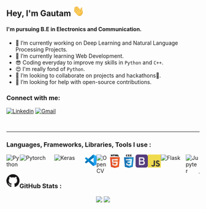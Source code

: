 ## Hey, I'm Gautam <img src="https://raw.githubusercontent.com/ABSphreak/ABSphreak/master/gifs/Hi.gif" width="30px">


#### I'm pursuing B.E in Electronics and Communication.

- 🔭 I’m currently working on Deep Learning and Natural Language Processing Projects.
- 🌱 I’m currently learning Web Development.
- 😎 Coding everyday to improve my skills in `Python` and `C++`.
- 😍 I'm really fond of `Python`.
- 👯 I’m looking to collaborate on projects and hackathons🤝.
- 🤔 I’m looking for help with open-source contributions.


### Connect with me:

[![Linkedin](https://img.shields.io/badge/-gautam-blue?style=flat-square&logo=Linkedin&logoColor=white&link=https://www.linkedin.com/in/gautam-chutani-2762171b9/)](https://www.linkedin.com/in/gautam-chutani-2762171b9/)
[![Gmail](https://img.shields.io/badge/-gautamabd17@gmail.com-c14438?style=flat-square&logo=Gmail&logoColor=white&link=mailto:gautamabd17@gmail.com)](mailto:gautamabd17@gmail.com)

</br>

---

### Languages, Frameworks, Libraries, Tools I use :


[<img align="left" alt="Python" width="35px" src="https://upload.wikimedia.org/wikipedia/commons/thumb/0/0a/Python.svg/240px-Python.svg.png" />][python]
[<img align="left" alt="Pytorch" width="90px" src="https://raw.githubusercontent.com/valohai/ml-logos/master/pytorch.svg" />][pytorch]
[<img align="left" alt="Keras" width="80px" src="https://keras.io/img/logo.png" />][keras]
[<img align="left" alt="Visual Studio Code" width="30px" src="https://raw.githubusercontent.com/github/explore/80688e429a7d4ef2fca1e82350fe8e3517d3494d/topics/visual-studio-code/visual-studio-code.png" />][vscode]
[<img align="left" alt="OpenCV" width="30px" src="https://upload.wikimedia.org/wikipedia/commons/thumb/3/32/OpenCV_Logo_with_text_svg_version.svg/730px-OpenCV_Logo_with_text_svg_version.svg.png" />][opencv]
[<img align="left" alt="HTML5" height="35px" width="36px" src="https://raw.githubusercontent.com/github/explore/80688e429a7d4ef2fca1e82350fe8e3517d3494d/topics/html/html.png" />][html]
[<img align="left" alt="CSS" height="35px" width="36px" src="https://raw.githubusercontent.com/github/explore/80688e429a7d4ef2fca1e82350fe8e3517d3494d/topics/css/css.png" />][css]
[<img align="left" alt="Bootstrap" height="34px" width="32px" src="https://raw.githubusercontent.com/github/explore/80688e429a7d4ef2fca1e82350fe8e3517d3494d/topics/bootstrap/bootstrap.png" />][bootstrap]
[<img align="left" alt="Javascript" width="34px" src="https://raw.githubusercontent.com/github/explore/80688e429a7d4ef2fca1e82350fe8e3517d3494d/topics/javascript/javascript.png" />][javascript]
[<img align="left" alt="Flask" width="65px" src="https://raw.githubusercontent.com/mjhea0/awesome-flask/main/flask-logo.svg" />][flask]
[<img align="left" alt="Jupyter" width="34px" src="https://jupyter.org/assets/main-logo.svg" />][jupyter]
[<img align="left" alt="GitHub" width="34px" src="https://raw.githubusercontent.com/github/explore/78df643247d429f6cc873026c0622819ad797942/topics/github/github.png" />][github]


</br>
</br>

---

### GitHub Stats :


<p align="center">
  
  <img src="https://github-readme-stats.vercel.app/api?username=gautamgc17&hide=stars&show_icons=true&count_private=true&theme=vue&line_height=32">
  <img src="https://github-readme-stats.vercel.app/api/top-langs/?username=gautamgc17&theme=vue">

</p>





[linkedin]: https://www.linkedin.com/in/gautam-chutani-2762171b9/
[vscode]: https://code.visualstudio.com/
[python]: https://www.python.org/
[opencv]: https://opencv.org/
[github]: https://github.com/
[jupyter]: https://jupyter.org/
[keras]: https://keras.io/
[pytorch]: https://pytorch.org/
[html]: https://html.com/
[css]: https://en.wikipedia.org/wiki/CSS
[bootstrap]: https://getbootstrap.com/
[javascript]: https://www.javascript.com/
[flask]: https://flask.palletsprojects.com/en/2.0.x/


<!--
**gautamgc17/gautamgc17** is a ✨ _special_ ✨ repository because its `README.md` (this file) appears on your GitHub profile.

Here are some ideas to get you started:

- 🔭 I’m currently working on ...
- 🌱 I’m currently learning ...
- 👯 I’m looking to collaborate on ...
- 🤔 I’m looking for help with ...
- 💬 Ask me about ...
- 📫 How to reach me: ...
- 😄 Pronouns: ...
- ⚡ Fun fact: ...
-->
